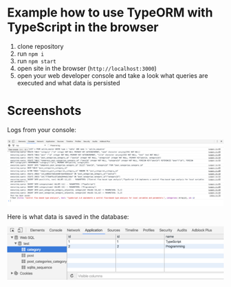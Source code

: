 # Example how to use TypeORM with TypeScript in the browser

1. clone repository 
2. run `npm i`
3. run `npm start`
4. open site in the browser (`http://localhost:3000`)
5. open your web developer console and take a look what queries are executed and what data is persisted

# Screenshots

Logs from your console:

![typeorm-browser-websql-console](./resources/web-console.png)

Here is what data is saved in the database:

![typeorm-browser-websql-database](./resources/websql-database.png)